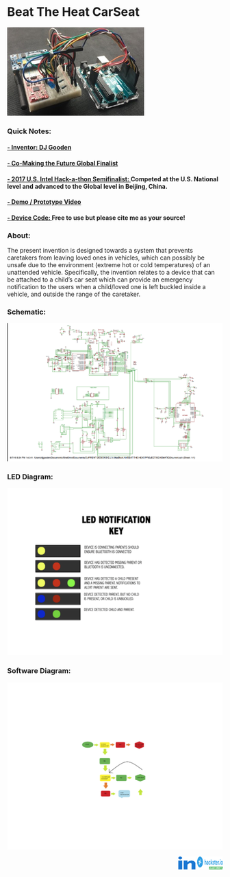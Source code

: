 # Beat The Heat CarSeat
<img src="https://github.com/Black-Inspector-Gadget/profile_content/blob/main/Beat%20The%20Heat%20CarSeat/MAIN.jpeg" />

### Quick Notes:

#### [- Inventor: DJ Gooden](https://github.com/Black-Inspector-Gadget)
#### [- Co-Making the Future Global Finalist](https://www.hackster.io/Black_Inspector_Gadget/beat-the-heat-car-seat-a6ada0)     
#### [- 2017 U.S. Intel Hack-a-thon Semifinalist: ](https://www.hackster.io/contests/2017chinausyoungmakercompetition) Competed at the U.S. National level and advanced to the Global level in Beijing, China.
#### [- Demo / Prototype Video](https://youtu.be/UN9gVtCyo7g?si=lusutm2qsSUFShXt)
#### [- Device Code: ](https://github.com/Black-Inspector-Gadget/Beat-The-Heat-Carseat/tree/main/Device%20Code) Free to use but please cite me as your source!




### About:
The present invention is designed towards a system that prevents caretakers from leaving loved ones in vehicles, which can possibly be unsafe due to the environment (extreme hot or cold temperatures) of an unattended vehicle. Specifically, the invention relates to a device that can be attached to a child’s car seat which can provide an emergency notification to the users when a child/loved one is left buckled inside a vehicle, and outside the range of the caretaker.


### Schematic:
<img src="https://github.com/Black-Inspector-Gadget/profile_content/blob/main/Beat%20The%20Heat%20CarSeat/schematic.png" />

### LED Diagram:
<img src="https://github.com/Black-Inspector-Gadget/profile_content/blob/main/Beat%20The%20Heat%20CarSeat/BEAT%20THE%20HEAT%20CAR%20SEAT%20LED%20KEY.png" />

### Software Diagram:
<img src="https://github.com/Black-Inspector-Gadget/profile_content/blob/main/Beat%20The%20Heat%20CarSeat/figure_22_software_diagram_zZic9t81Ko.png" />





<p align="right">
<a href="https://www.linkedin.com/in/deah-jonae-g-a3a79b59/" target="blank"><img align="center" src="https://github.com/Black-Inspector-Gadget/profile_content/blob/main/linked-in-image.svg" alt="D.J. Gooden" height="30" width="40" /></a>
<a href="https://www.hackster.io/Black_Inspector_Gadget/beat-the-heat-car-seat-a6ada0" target="blank"><img align="center" src="https://github.com/Black-Inspector-Gadget/profile_content/blob/main/hacksterio.png" alt="Beat The Heat Carseat" height="30" width="60" /></a> 


